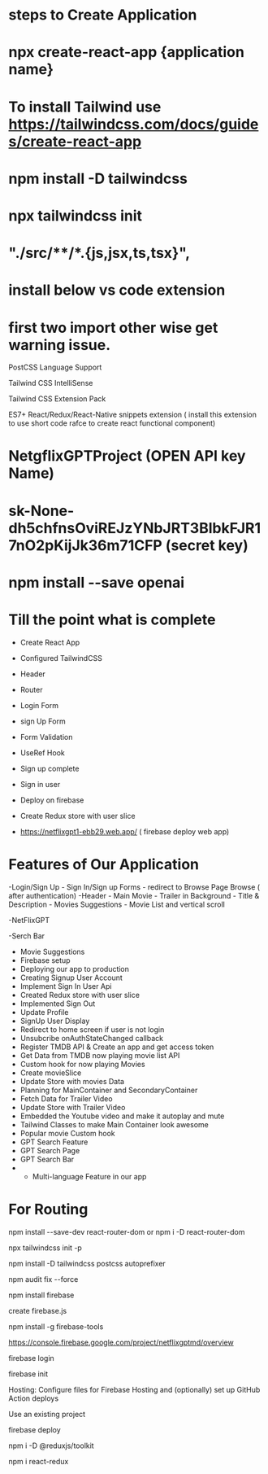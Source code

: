 # steps to Create Application

# npx create-react-app {application name}

# To install Tailwind use https://tailwindcss.com/docs/guides/create-react-app

# npm install -D tailwindcss
# npx tailwindcss init

#  "./src/**/*.{js,jsx,ts,tsx}",

# install below vs code extension

#  first two import other wise get warning issue.
PostCSS Language Support

Tailwind CSS IntelliSense

Tailwind CSS Extension Pack

 ES7+ React/Redux/React-Native snippets extension ( install this extension to use short code rafce  to create react functional component)

# NetgflixGPTProject (OPEN API key Name)
# sk-None-dh5chfnsOviREJzYNbJRT3BlbkFJR17nO2pKijJk36m71CFP (secret key)

# npm install  --save openai

# Till the point what is complete
-  Create React App
- Configured TailwindCSS
- Header
- Router
- Login Form
- sign Up Form
- Form Validation
- UseRef Hook
- Sign up complete
- Sign in user
- Deploy on firebase
- Create Redux store with user slice


-  https://netflixgpt1-ebb29.web.app/ ( firebase deploy web app)


# Features of Our Application
 -Login/Sign Up
    - Sign In/Sign up Forms
    - redirect to Browse Page
  Browse ( after authentication)
    -Header
    - Main Movie
      - Trailer in Background
      - Title & Description
      - Movies Suggestions
        - Movie List and vertical scroll

  -NetFlixGPT

   -Serch Bar
   - Movie Suggestions
   - Firebase setup
   - Deploying our app to production
   - Creating Signup User Account
   - Implement Sign In User Api
   - Created Redux store with user slice
   - Implemented Sign Out
   - Update Profile
   - SignUp User Display
   - Redirect to home screen if user is not login
   - Unsubcribe onAuthStateChanged callback
   - Register TMDB API & Create an app and get access token
   - Get Data from TMDB now playing movie list API
   - Custom hook for now playing Movies
   - Create movieSlice
   - Update Store with movies Data
   - Planning for MainContainer and SecondaryContainer
   - Fetch Data for Trailer Video
   - Update Store with Trailer Video
   - Embedded the Youtube video and make it autoplay and mute
   - Tailwind Classes to make Main Container look awesome
   - Popular movie Custom hook
   - GPT Search Feature
   - GPT Search Page
   - GPT Search Bar 
   - * Multi-language Feature in our app






# For Routing

npm install --save-dev react-router-dom
or
npm i -D react-router-dom


npx tailwindcss init -p  


npm install -D tailwindcss postcss autoprefixer


npm audit fix --force

npm install firebase

create firebase.js

npm install -g firebase-tools

https://console.firebase.google.com/project/netflixgptmd/overview

firebase login

firebase init

Hosting: Configure files for Firebase Hosting and (optionally) set up GitHub Action deploys

Use an existing project

firebase deploy

npm i -D @reduxjs/toolkit

npm i react-redux
